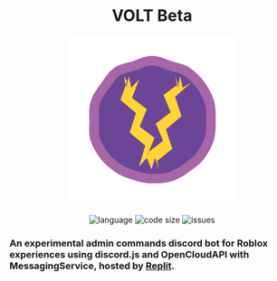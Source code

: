 

<div align="center">
     <h1>VOLT Beta</h1>
    <img src="./VoltLogo.png" width="300" height="300" alt="blueprint illustration">
    <p>
      <img alt="language" src="https://img.shields.io/github/languages/top/KhanPython/Volt-beta" >
        <img alt="code size" src="https://img.shields.io/github/languages/code-size/KhanPython/Volt-beta">
        <img alt="issues" src="https://img.shields.io/github/issues/KhanPython/Volt-beta" >
    </p>

</div>


### An **experimental** admin commands discord bot for Roblox experiences using discord.js and OpenCloudAPI with MessagingService, hosted by [Replit](https://replit.com/@pythonlittlegam/VOLT-Beta#index.js).

